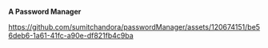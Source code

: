 **A Password Manager**

https://github.com/sumitchandora/passwordManager/assets/120674151/be56deb6-1a61-41fc-a90e-df821fb4c9ba


